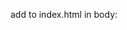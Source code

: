 add to index.html in body: 
<weather-widget />
<script src="https://teemo.ru/widget/bundle.js"></script>

